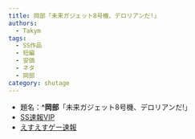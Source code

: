 ```yaml
---
title: 岡部「未来ガジェット8号機、デロリアンだ!」
authors:
  - Takym
tags:
  - SS作品
  - 短編
  - 安価
  - ネタ
  - 岡部
category: shutage
---
```

- 題名：**^岡部**「未来ガジェット8号機、デロリアンだ!」
- [SS速報VIP](https://ex14.vip2ch.com/news4ssnip/kako/1399/13993/1399312544.html)
- [えすえすゲー速報](https://h616r825.livedoor.blog/archives/53938230.html)

